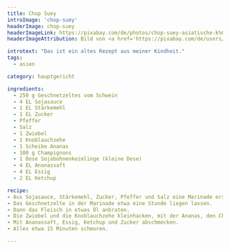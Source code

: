 ```yaml
---
title: Chop Suey
introImage: 'chop-suey'
headerImage: chop-suey
headerImageLink: https://pixabay.com/de/photos/chop-suey-asiatische-k%C3%BCche-gem%C3%BCse-876506/
headerImageAttribution: Bild von <a href='https://pixabay.com/de/users/pjwpjw140-1263235/?utm_source=link-attribution&amp;utm_medium=referral&amp;utm_campaign=image&amp;utm_content=876506'>pjwpjw140</a> auf <a href='https://pixabay.com/de/?utm_source=link-attribution&amp;utm_medium=referral&amp;utm_campaign=image&amp;utm_content=876506'>Pixabay</a>

introtext: "Das ist ein altes Rezept aus meiner Kindheit."
tags:
  - asien

category: hauptgericht

ingredients:
  - 250 g Geschnetzeltes vom Schwein
  - 4 EL Sojasauce
  - 1 EL Stärkemehl
  - 1 EL Zucker
  - Pfeffer
  - Salz
  - 1 Zwiebel
  - 1 Knoblauchzehe
  - 1 Scheibe Ananas
  - 100 g Champignons
  - 1 Dose Sojabohnenkeimlinge (kleine Dose)
  - 4 EL Ananassaft
  - 4 EL Essig
  - 2 EL Ketchup

recipe:
- Aus Sojasauce, Stärkemehl, Zucker, Pfeffer und Salz eine Marinade erstellen.
- Das Geschnetzelte in der Marinade etwa eine Stunde liegen lassen.
- Dann das Fleisch in etwas Öl anbraten.
- Die Zwiebel und die Knoblauchzehe kleinhacken, mit der Ananas, den Champignons und den Sojabohnenkeimlingen dazugeben.
- Mit Ananassaft, Essig, Ketchup und Zucker abschmecken.
- Alles etwa 15 Minuten schmoren.

---
```

